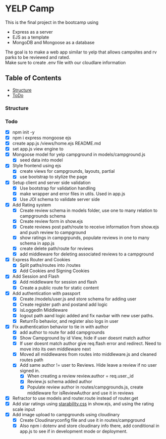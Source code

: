# YELP Camp 
This is the final project in the bootcamp using 
* Express as a server
* EJS as a template
* MongoDB and Mongoose as a database


The goal is to make a web app similar to yelp that allows campsites and rv parks to be reviewed and rated. <br>
Make sure to create .env file with our cloudlare information


## Table of Contents
* [Structure](#structure)
* [ToDo](#todo)


### Structure


### Todo
* [x] npm init -y
* [x] npm i express mongoose ejs
* [x] create app.js /views/home.ejs README.md
* [x] set app.js view engine to 
* [x] Mongoose model for yelp campground in models/campground.js
    * [x] seed data into model
* [x] Style frontend using ejs
    * [x] create views for campgrounds, layouts, partial
    * [x] use bootstrap to stylize the page
* [x] Setup client and server side validation
    * [x] Use bootstrap for validation handling
    * [x] make wrapper and error files in utils. Used in app.js
    * [x] Use JOI schema to validate server side
* [x] Add Rating system 
    * [x] Create review schema in models folder, use one to many relation to campgrounds schema
    * [x] Create review form in show.ejs 
    * [x] Create reviews post path/route to receive information from show.ejs and push review to campground 
    * [x] show ratings in campgrpunds, populate reviews in one to many schema in app.js
    * [x] create delete path/route for reviews
    * [x] add middleware for deleting associated reviews to a campground
* [x] Express Router and Cookies
    * [x] Split paths/routes into /routes
    * [x] Add Cookies and Signing Cookies
* [x] Add Session and Flash
    * [x] Add middleware for session and flash 
    * [x] Create a public route for static content
* [x] Add authentication with passport
    - [x] Create /models/user.js and store schema for adding user
    - [x] Create register path and postand add logic
    - [x] isLoggedIn Middleware 
    - [x] logout path aand logic added and fix navbar with new user paths.
    - [x] ReturnTo behavior, and register also logs in user
* [x] Fix authentication behavior to tie in with author
    * [x] add author to route for add campgrounds
    * [x] Show Campground by id View, hide if user doesnt match author 
    * [x] If user doesnt match author give req.flash error and redirect. Need to move into its own middleware next
    * [x] Moved all middlewares from routes into middleware.js and cleaned routes path
    * [x] Add same author != user to Reviews. Hide leave a review if no user signed in. 
        * [x] When creating a review review.author = req.user._id
        * [x] Review.js schema added author
        * [x] Populate review author in routes/campgrounds.js, create middleware for isReviewAuthor and use it in reviews 
* [x] Refractor to use models and router.route instead of router.get
* [x] Add star ratings using [starability.css](https://github.com/LunarLogic/starability) in show.ejs, and using the rating scale input
* [x] Add image upload to campgrounds using cloudinary
    * [x] Create Cloudinaryconfig file and use it in routes/campground
    * [x] Also npm i dotenv and store cloudinary info there, add conditional in app.js to see if in development mode or deployment.